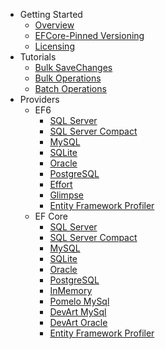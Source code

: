 - Getting Started
   - [Overview](overview.md)
   - [EFCore-Pinned Versioning](efcore-pinned-versioning.md)
   - [Licensing](licensing.md)
- Tutorials
   - [Bulk SaveChanges](tutorial-bulk-savechanges.md)
   - [Bulk Operations](tutorial-bulk-operations.md)
   - [Batch Operations](tutorial-batch-operations.md)
- Providers
   - EF6
      - [SQL Server](providers/ef6/sql-server-provider.md)
      - [SQL Server Compact](providers/ef6/sql-server-compact-provider.md)
      - [MySQL](providers/ef6/mysql-provider.md)
      - [SQLite](providers/ef6/sqlite-provider.md)
      - [Oracle](providers/ef6/oracle-provider.md)
      - [PostgreSQL](providers/ef6/postgresql-provider.md)
      - [Effort](providers/ef6/effort-provider.md)
      - [Glimpse](providers/ef6/glimpse.md)
      - [Entity Framework Profiler](providers/ef6/ef-profiler.md)
   - EF Core
      - [SQL Server](providers/efcore/efcore-sql-server-provider.md)
      - [SQL Server Compact](providers/efcore/efcore-sql-server-compact-provider.md)
      - [MySQL](providers/efcore/efcore-mysql-provider.md)
      - [SQLite](providers/efcore/efcore-sqlite-provider.md)
      - [Oracle](providers/efcore/efcore-oracle-provider.md)
      - [PostgreSQL](providers/efcore/efcore-postgresql-provider.md)
      - [InMemory](providers/efcore/efcore-inmemory-provider.md)
      - [Pomelo MySql](providers/efcore/efcore-pomelo-mysql-provider.md)
      - [DevArt MySql](providers/efcore/efcore-devart-mysql-provider.md)
      - [DevArt Oracle](providers/efcore/efcore-devart-oracle-provider.md)
      - [Entity Framework Profiler](providers/efcore/efcore-profiler.md)
